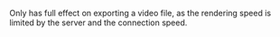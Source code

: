 Only has full effect on exporting a video file, as the rendering speed is limited by the server and the connection speed.